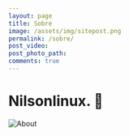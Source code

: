 ```yaml
---
layout: page
title: Sobre
image: /assets/img/sitepost.png
permalink: /sobre/
post_video: 
post_photo_path: 
comments: true
---
```


# Nilsonlinux.  :ghost:

![About](https://thumbs.gfycat.com/EarlyHomelyFoal-small.gif)
